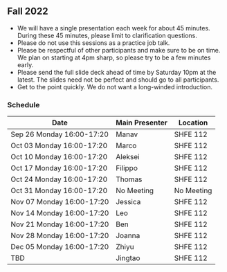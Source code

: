 ## Fall 2022

- We will have a single presentation each week for about 45 minutes. During these 45 minutes, please limit to clarification questions.
- Please do not use this sessions as a practice job talk.
- Please be respectful of other participants and make sure to be on time. We plan on starting at 4pm sharp, so please try to be a few minutes early.
- Please send the full slide deck ahead of time by Saturday 10pm at the latest. The slides need not be perfect and should go to all participants.
- Get to the point quickly. We do not want a long-winded introduction.

### Schedule

| Date                        | Main Presenter | Location      |
|-----------------------------|----------------|---------------|
| Sep 26 Monday 16:00-17:20   | Manav          | SHFE 112      |
| Oct 03 Monday 16:00-17:20   | Marco          | SHFE 112      |
| Oct 10 Monday 16:00-17:20   | Aleksei        | SHFE 112      |
| Oct 17 Monday 16:00-17:20   | Filippo        | SHFE 112      |
| Oct 24 Monday 16:00-17:20   | Thomas         | SHFE 112      |
| Oct 31 Monday 16:00-17:20   | No Meeting     | No Meeting    |
| Nov 07 Monday 16:00-17:20   | Jessica        | SHFE 112      |
| Nov 14 Monday 16:00-17:20   | Leo            | SHFE 112      |
| Nov 21 Monday 16:00-17:20   | Ben            | SHFE 112      |
| Nov 28 Monday 16:00-17:20   | Joanna         | SHFE 112      |
| Dec 05 Monday 16:00-17:20   | Zhiyu          | SHFE 112      |
| TBD   | Jingtao        | SHFE 112      |
